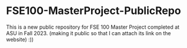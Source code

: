 # FSE100-MasterProject-PublicRepo
This is a new public repository for FSE 100 Master Project completed at ASU in Fall 2023. (making it public so that I can attach its link on the website) :))
